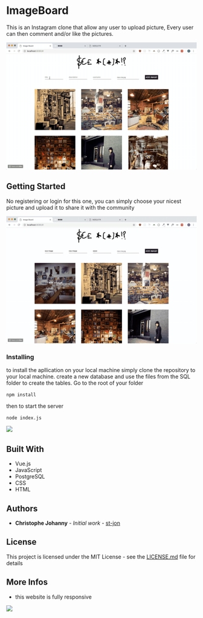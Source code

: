 # ImageBoard

This is an Instagram clone that allow any user to upload picture, Every user can then comment and/or like the pictures.


<img src="./public/assets/imageBoard_1.gif" width="600">


## Getting Started

No registering or login for this one, you can simply choose your nicest picture and upload it to share it with the community

<img src="./public/assets/imageBoard_2.gif" width="600">

### Installing

to install the apllication on your local machine simply clone the repository to your local machine. 
create a new database and use the files from the SQL folder to create the tables.
Go to the root of your folder

```
npm install
```

then to start the server

```
node index.js
```

<img src="./public/assets/imageBoard_4.gif" width="600">

## Built With

* Vue.js
* JavaScript
* PostgreSQL
* CSS
* HTML

## Authors

* **Christophe Johanny** - *Initial work* - [st-jon](https://github.com/st-jon)

## License

This project is licensed under the MIT License - see the [LICENSE.md](LICENSE.md) file for details

## More Infos

* this website is fully responsive

<img src="./public/assets/imageBoard_6.gif" width="600">
